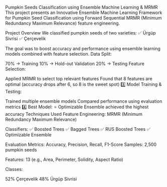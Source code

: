 Pumpkin Seeds Classification using Ensemble Machine Learning & MRMR
This project presents an Innovative Ensemble Machine Learning Framework for Pumpkin Seed Classification using Forward Sequential MRMR (Minimum Redundancy Maximum Relevance) feature engineering.

 Project Overview
We classified pumpkin seeds of two varieties: ✅ Ürgüp Sivrisi ✅ Çerçevelik

The goal was to boost accuracy and performance using ensemble learning models combined with feature selection.
Data Split:

70% → Training
10% → Hold-out Validation
20% → Testing
 Feature Selection:

Applied MRMR to select top relevant features
Found that 8 features are optimal (accuracy drops after 6, so 8 is the sweet spot)
3️⃣ Model Training & Testing:

Trained multiple ensemble models
Compared performance using evaluation metrics
4️⃣ Best Model: ⭐ Optimizable Ensemble achieved the highest accuracy
Techniques Used
Feature Engineering: MRMR (Minimum Redundancy Maximum Relevance)

Classifiers: ✅ Boosted Trees ✅ Bagged Trees ✅ RUS Boosted Trees ✅ Optimizable Ensemble

Evaluation Metrics: Accuracy, Precision, Recall, F1-Score
Samples: 2,500 pumpkin seeds

Features: 13 (e.g., Area, Perimeter, Solidity, Aspect Ratio)

Classes:

52% Çerçevelik
48% Ürgüp Sivrisi
